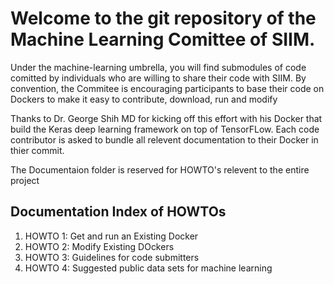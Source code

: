# Welcome to the git repository of the Machine Learning Comittee of SIIM. 

Under the machine-learning umbrella, you will find submodules of code
comitted by individuals who are willing to share their code with SIIM. 
By convention, the Commitee is encouraging participants to base their
code on Dockers to make it easy to contribute, download, run and modify

Thanks to Dr. George Shih MD for kicking off this effort with his Docker 
that build the Keras deep learning framework on top of TensorFLow. Each 
code contributor is asked to bundle all relevent documentation to their
Docker in thier commit. 

The Documentaion folder is reserved for HOWTO's relevent to the entire
project

Documentation Index of HOWTOs
--
1. HOWTO 1: Get and run an Existing Docker
1. HOWTO 2: Modify Existing DOckers 
1. HOWTO 3: Guidelines for code submitters 
1. HOWTO 4: Suggested public data sets for machine learning 





